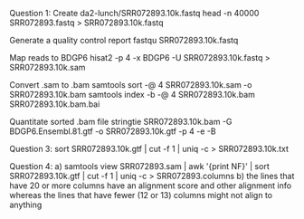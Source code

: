 Question 1:
Create da2-lunch/SRR072893.10k.fastq
	head -n 40000 SRR072893.fastq > SRR072893.10k.fastq

Generate a quality control report
	fastqu SRR072893.10k.fastq

Map reads to BDGP6
	hisat2 -p 4 -x BDGP6 -U SRR072893.10k.fastq > SRR072893.10k.sam
	
Convert .sam to .bam
	samtools sort -@ 4 SRR072893.10k.sam -o SRR072893.10k.bam
	samtools index -b -@ 4 SRR072893.10k.bam SRR072893.10k.bam.bai
	
Quantitate sorted .bam file 
	stringtie SRR072893.10k.bam -G BDGP6.Ensembl.81.gtf -o SRR072893.10k.gtf -p 4 -e -B


Question 3:
sort SRR072893.10k.gtf | cut -f 1 | uniq -c > SRR072893.10k.txt

Question 4:
a) samtools view SRR072893.sam | awk '{print NF}' | sort SRR072893.10k.gtf | cut -f 1 | uniq -c > SRR072893.columns
b) the lines that have 20 or more columns have an alignment score and other alignment info whereas the lines that have fewer (12 or 13) columns might not align to anything 